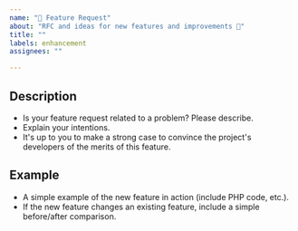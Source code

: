 ```yaml
---
name: "🚀 Feature Request"
about: "RFC and ideas for new features and improvements 🙂"
title: ""
labels: enhancement
assignees: ""

---
```


## Description

- Is your feature request related to a problem? Please describe.
- Explain your intentions.
- It's up to you to make a strong case to convince the project's developers of the merits of this feature.

## Example

- A simple example of the new feature in action (include PHP code, etc.).
- If the new feature changes an existing feature, include a simple before/after comparison.
